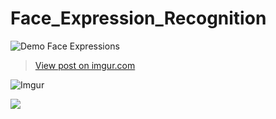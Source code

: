 # Face_Expression_Recognition
![Demo Face Expressions](https://media.giphy.com/media/lTQF0ODLLjhza/giphy.gif)
<blockquote class="imgur-embed-pub" lang="en" data-id="8iNVYHg"><a href="https://imgur.com/8iNVYHg">View post on imgur.com</a></blockquote><script async src="//s.imgur.com/min/embed.js" charset="utf-8"></script>

![Imgur](https://i.imgur.com/WAqjeYB.gif)

<img src="https://i.imgur.com/WAqjeYB.gifv"/>
